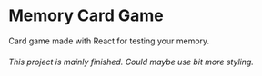 # Memory Card Game

Card game made with React for testing your memory.

###### This project is mainly finished. Could maybe use bit more styling.
